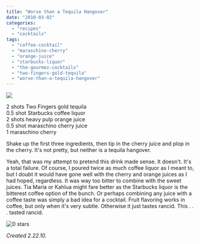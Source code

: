 ```yaml
---
title: "Worse than a Tequila Hangover"
date: "2010-03-02"
categories:
  - "recipes"
  - "cocktails"
tags:
  - "coffee-cocktail"
  - "maraschino-cherry"
  - "orange-juice"
  - "starbucks-liquor"
  - "the-gourmez-cocktails"
  - "two-fingers-gold-tequila"
  - "worse-than-a-tequila-hangover"
---
```


![](https://thegourmez-wpmedia.s3.amazonaws.com/2024/07/worsethanmexicanhangover.jpg)

2 shots Two Fingers gold tequila\
0.5 shot Starbucks coffee liquor\
2 shots heavy pulp orange juice\
0.5 shot maraschino cherry juice\
1 maraschino cherry

Shake up the first three ingredients, then tip in the cherry juice and plop in the cherry. It's not pretty, but neither is a tequila hangover.

Yeah, that was my attempt to pretend this drink made sense. It doesn't. It's a total failure. Of course, I poured twice as much coffee liquor as I meant to, but I doubt it would have gone well with the cherry and orange juices as I had hoped, regardless. It was way too bitter to combine with the sweet juices. Tia Maria or Kahlua might fare better as the Starbucks liquor is the bitterest coffee option of the bunch. Or perhaps combining any juice with a coffee taste was simply a bad idea for a cocktail. Fruit flavoring works in coffee, but only when it's very subtle. Otherwise it just tastes rancid. This . . . tasted rancid.




<div class="caption">

![0 stars](http://s3.amazonaws.com/thegourmez-wpmedia/2009/04/rating_mushroom1.gif "rating_mushroom1")</div>


_Created 2.22.10._
